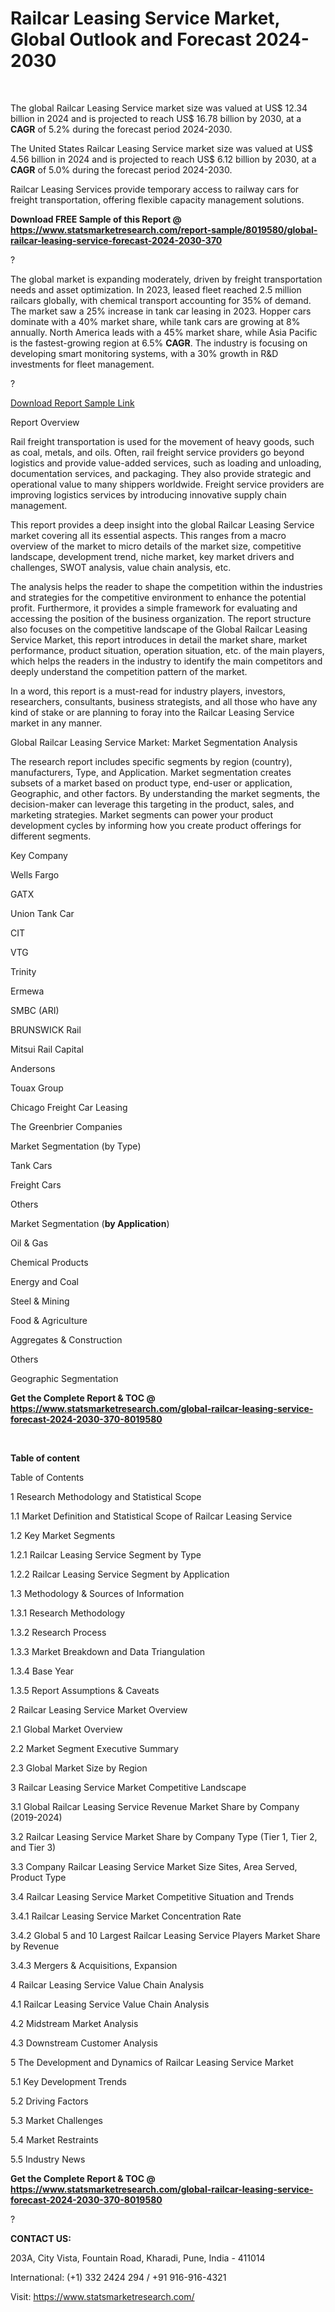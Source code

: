 <h1>Railcar Leasing Service Market, Global Outlook and Forecast 2024-2030</h1><br/><p>The global Railcar Leasing Service market size was valued at US$ 12.34 billion in 2024 and is projected to reach US$ 16.78 billion by 2030, at a <strong>CAGR</strong> of 5.2% during the forecast period 2024-2030.</p>
 
 
 
 <p>The United States Railcar Leasing Service market size was valued at US$ 4.56 billion in 2024 and is projected to reach US$ 6.12 billion by 2030, at a <strong>CAGR</strong> of 5.0% during the forecast period 2024-2030.</p>
 
 
 
 <p>Railcar Leasing Services provide temporary access to railway cars for freight transportation, offering flexible capacity management solutions.</p>
 
 
 
 <div><b>Download FREE Sample of this Report @ <a href="https://www.statsmarketresearch.com/download-free-sample/8019580/global-railcar-leasing-service-forecast-2024-2030-370">https://www.statsmarketresearch.com/report-sample/8019580/global-railcar-leasing-service-forecast-2024-2030-370</a></b></div>
 
 
 
 <p>? </p>
 
 
 
 <p>The global market is expanding moderately, driven by freight transportation needs and asset optimization. In 2023, leased fleet reached 2.5 million railcars globally, with chemical transport accounting for 35% of demand. The market saw a 25% increase in tank car leasing in 2023. Hopper cars dominate with a 40% market share, while tank cars are growing at 8% annually. North America leads with a 45% market share, while Asia Pacific is the fastest-growing region at 6.5% <strong>CAGR</strong>. The industry is focusing on developing smart monitoring systems, with a 30% growth in R&D investments for fleet management.</p>
 
 
 
 <p>? </p>
 
 
 
 <p><a href="https://www.statsmarketresearch.com/download-free-sample/8019580/global-railcar-leasing-service-forecast-2024-2030-370">Download Report Sample Link</a></p>
 
 
 
 <p>Report Overview</p>
 
 
 
 <p>Rail freight transportation is used for the movement of heavy goods, such as coal, metals, and oils. Often, rail freight service providers go beyond logistics and provide value-added services, such as loading and unloading, documentation services, and packaging. They also provide strategic and operational value to many shippers worldwide. Freight service providers are improving logistics services by introducing innovative supply chain management.</p>
 
 
 
 <p>This report provides a deep insight into the global Railcar Leasing Service market covering all its essential aspects. This ranges from a macro overview of the market to micro details of the market size, competitive landscape, development trend, niche market, key market drivers and challenges, SWOT analysis, value chain analysis, etc.</p>
 
 
 
 <p>The analysis helps the reader to shape the competition within the industries and strategies for the competitive environment to enhance the potential profit. Furthermore, it provides a simple framework for evaluating and accessing the position of the business organization. The report structure also focuses on the competitive landscape of the Global Railcar Leasing Service Market, this report introduces in detail the market share, market performance, product situation, operation situation, etc. of the main players, which helps the readers in the industry to identify the main competitors and deeply understand the competition pattern of the market.</p>
 
 
 
 <p>In a word, this report is a must-read for industry players, investors, researchers, consultants, business strategists, and all those who have any kind of stake or are planning to foray into the Railcar Leasing Service market in any manner.</p>
 
 
 
 <p>Global Railcar Leasing Service Market: Market Segmentation Analysis</p>
 
 
 
 <p>The research report includes specific segments by region (country), manufacturers, Type, and Application. Market segmentation creates subsets of a market based on product type, end-user or application, Geographic, and other factors. By understanding the market segments, the decision-maker can leverage this targeting in the product, sales, and marketing strategies. Market segments can power your product development cycles by informing how you create product offerings for different segments.</p>
 
 
 
 <p>Key Company</p>
 
 
 
 <p>Wells Fargo</p>
 
 
 
 <p>GATX</p>
 
 
 
 <p>Union Tank Car</p>
 
 
 
 <p>CIT</p>
 
 
 
 <p>VTG</p>
 
 
 
 <p>Trinity</p>
 
 
 
 <p>Ermewa</p>
 
 
 
 <p>SMBC (ARI)</p>
 
 
 
 <p>BRUNSWICK Rail</p>
 
 
 
 <p>Mitsui Rail Capital</p>
 
 
 
 <p>Andersons</p>
 
 
 
 <p>Touax Group</p>
 
 
 
 <p>Chicago Freight Car Leasing</p>
 
 
 
 <p>The Greenbrier Companies</p>
 
 
 
 <p>Market Segmentation (by Type)</p>
 
 
 
 <p>Tank Cars</p>
 
 
 
 <p>Freight Cars</p>
 
 
 
 <p>Others</p>
 
 
 
 <p>Market Segmentation (<strong>by Application</strong>)</p>
 
 
 
 <p>Oil & Gas</p>
 
 
 
 <p>Chemical Products</p>
 
 
 
 <p>Energy and Coal</p>
 
 
 
 <p>Steel & Mining</p>
 
 
 
 <p>Food & Agriculture</p>
 
 
 
 <p>Aggregates & Construction</p>
 
 
 
 <p>Others</p>
 
 
 
 <p>Geographic Segmentation</p>
 
 
 
 <div><b>Get the Complete Report & TOC @ <a href="https://www.statsmarketresearch.com/global-railcar-leasing-service-forecast-2024-2030-370-8019580">https://www.statsmarketresearch.com/global-railcar-leasing-service-forecast-2024-2030-370-8019580</a></b></div>
 
 
 
 <p><br />
 
 <b>Table of content</b></p>
 
 
 
 <p>Table of Contents<br />
 
 1 Research Methodology and Statistical Scope<br />
 
 1.1 Market Definition and Statistical Scope of Railcar Leasing Service<br />
 
 1.2 Key Market Segments<br />
 
 1.2.1 Railcar Leasing Service Segment by Type<br />
 
 1.2.2 Railcar Leasing Service Segment by Application<br />
 
 1.3 Methodology & Sources of Information<br />
 
 1.3.1 Research Methodology<br />
 
 1.3.2 Research Process<br />
 
 1.3.3 Market Breakdown and Data Triangulation<br />
 
 1.3.4 Base Year<br />
 
 1.3.5 Report Assumptions & Caveats<br />
 
 2 Railcar Leasing Service Market Overview<br />
 
 2.1 Global Market Overview<br />
 
 2.2 Market Segment Executive Summary<br />
 
 2.3 Global Market Size by Region<br />
 
 3 Railcar Leasing Service Market Competitive Landscape<br />
 
 3.1 Global Railcar Leasing Service Revenue Market Share by Company (2019-2024)<br />
 
 3.2 Railcar Leasing Service Market Share by Company Type (Tier 1, Tier 2, and Tier 3)<br />
 
 3.3 Company Railcar Leasing Service Market Size Sites, Area Served, Product Type<br />
 
 3.4 Railcar Leasing Service Market Competitive Situation and Trends<br />
 
 3.4.1 Railcar Leasing Service Market Concentration Rate<br />
 
 3.4.2 Global 5 and 10 Largest Railcar Leasing Service Players Market Share by Revenue<br />
 
 3.4.3 Mergers & Acquisitions, Expansion<br />
 
 4 Railcar Leasing Service Value Chain Analysis<br />
 
 4.1 Railcar Leasing Service Value Chain Analysis<br />
 
 4.2 Midstream Market Analysis<br />
 
 4.3 Downstream Customer Analysis<br />
 
 5 The Development and Dynamics of Railcar Leasing Service Market<br />
 
 5.1 Key Development Trends<br />
 
 5.2 Driving Factors<br />
 
 5.3 Market Challenges<br />
 
 5.4 Market Restraints<br />
 
 5.5 Industry News</p>
 
 
 
 <div><b>Get the Complete Report & TOC @ <a href="https://www.statsmarketresearch.com/global-railcar-leasing-service-forecast-2024-2030-370-8019580">https://www.statsmarketresearch.com/global-railcar-leasing-service-forecast-2024-2030-370-8019580</a></b></div>
 
 
 
 <p>? </p>
 
 
 
 <p><b>CONTACT US:</b><br />
 
 203A, City Vista, Fountain Road, Kharadi, Pune, India - 411014<br />
 
 International: (+1) 332 2424 294 / +91 916-916-4321<br />
 
 Visit: <a href="https://www.statsmarketresearch.com/">https://www.statsmarketresearch.com/</a></p>